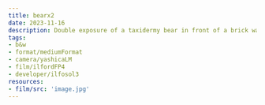 ```yaml
---
title: bearx2
date: 2023-11-16
description: Double exposure of a taxidermy bear in front of a brick wall with bright windows on both sides. There appears to be another smaller bear in the chest of the bigger bear which can be seen holding a coffee cup.
tags:
- b&w
- format/mediumFormat
- camera/yashicaLM
- film/ilfordFP4
- developer/ilfosol3
resources:
- film/src: 'image.jpg'
---
```

